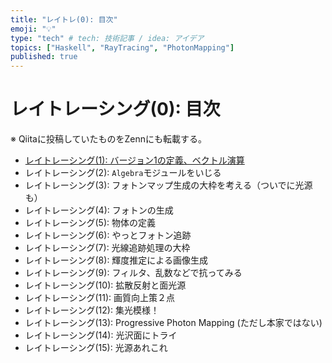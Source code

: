 ```yaml
---
title: "レイトレ(0): 目次"
emoji: "💡"
type: "tech" # tech: 技術記事 / idea: アイデア
topics: ["Haskell", "RayTracing", "PhotonMapping"]
published: true
---
```


# レイトレーシング(0): 目次

※ Qiitaに投稿していたものをZennにも転載する。

* [レイトレーシング(1): バージョン1の定義、ベクトル演算](https://zenn.dev/eijian/articles/raytracing-1-20220814)
* レイトレーシング(2): `Algebra`モジュールをいじる
* レイトレーシング(3): フォトンマップ生成の大枠を考える（ついでに光源も）
* レイトレーシング(4): フォトンの生成
* レイトレーシング(5): 物体の定義
* レイトレーシング(6): やっとフォトン追跡
* レイトレーシング(7): 光線追跡処理の大枠
* レイトレーシング(8): 輝度推定による画像生成
* レイトレーシング(9): フィルタ、乱数などで抗ってみる
* レイトレーシング(10): 拡散反射と面光源
* レイトレーシング(11): 画質向上策２点
* レイトレーシング(12): 集光模様！
* レイトレーシング(13): Progressive Photon Mapping (ただし本家ではない)
* レイトレーシング(14): 光沢面にトライ
* レイトレーシング(15): 光源あれこれ

